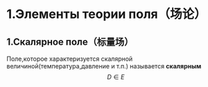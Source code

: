 
# 1.Элементы теории поля（场论）
## 1.Скалярное поле（标量场）
Поле,которое характеризуется скалярной величиной(температура,давление и т.п.) называется **скалярным**   
$$D \in E$$
